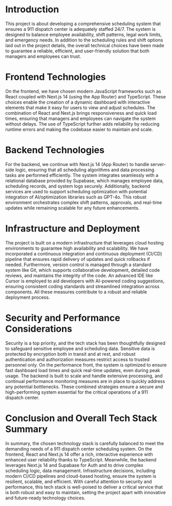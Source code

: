 # Introduction

This project is about developing a comprehensive scheduling system that ensures a 911 dispatch center is adequately staffed 24/7. The system is designed to balance employee availability, shift patterns, legal work limits, and emergency needs. In addition to the scheduling rules and shift options laid out in the project details, the overall technical choices have been made to guarantee a reliable, efficient, and user-friendly solution that both managers and employees can trust.

# Frontend Technologies

On the frontend, we have chosen modern JavaScript frameworks such as React coupled with Next.js 14 (using the App Router) and TypeScript. These choices enable the creation of a dynamic dashboard with interactive elements that make it easy for users to view and adjust schedules. The combination of React and Next.js brings responsiveness and quick load times, ensuring that managers and employees can navigate the system without delays. The use of TypeScript further adds reliability by reducing runtime errors and making the codebase easier to maintain and scale.

# Backend Technologies

For the backend, we continue with Next.js 14 (App Router) to handle server-side logic, ensuring that all scheduling algorithms and data processing tasks are performed efficiently. The system integrates seamlessly with a relational database provided by Supabase, which manages employee data, scheduling records, and system logs securely. Additionally, backend services are used to support scheduling optimization with potential integration of AI/optimization libraries such as GPT-4o. This robust environment orchestrates complex shift patterns, approvals, and real-time updates while remaining scalable for any future enhancements.

# Infrastructure and Deployment

The project is built on a modern infrastructure that leverages cloud hosting environments to guarantee high availability and scalability. We have incorporated a continuous integration and continuous deployment (CI/CD) pipeline that ensures rapid delivery of updates and quick rollbacks if needed. Furthermore, version control is managed through a standard system like Git, which supports collaborative development, detailed code reviews, and maintains the integrity of the code. An advanced IDE like Cursor is employed to aid developers with AI-powered coding suggestions, ensuring consistent coding standards and streamlined integration across components. All these measures contribute to a robust and reliable deployment process.

# Security and Performance Considerations

Security is a top priority, and the tech stack has been thoughtfully designed to safeguard sensitive employee and scheduling data. Sensitive data is protected by encryption both in transit and at rest, and robust authentication and authorization measures restrict access to trusted personnel only. On the performance front, the system is optimized to ensure fast dashboard load times and quick real-time updates, even during peak usage. The backend is built to scale and handle extensive processing, and continual performance monitoring measures are in place to quickly address any potential bottlenecks. These combined strategies ensure a secure and high-performing system essential for the critical operations of a 911 dispatch center.

# Conclusion and Overall Tech Stack Summary

In summary, the chosen technology stack is carefully balanced to meet the demanding needs of a 911 dispatch center scheduling system. On the frontend, React and Next.js 14 offer a rich, interactive experience with enhanced user reliability thanks to TypeScript. Meanwhile, the backend leverages Next.js 14 and Supabase for Auth and to drive complex scheduling logic, data management. Infrastructure decisions, including modern CI/CD pipelines and cloud-based hosting, ensure the system is resilient, scalable, and efficient. With careful attention to security and performance, this tech stack is well-poised to deliver a critical service that is both robust and easy to maintain, setting the project apart with innovative and future-ready technology choices.
